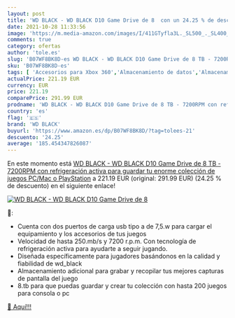 ```yaml
---
layout: post
title: 'WD BLACK - WD BLACK D10 Game Drive de 8  con un 24.25 % de descuento'
date: 2021-10-28 11:33:56
image: 'https://m.media-amazon.com/images/I/411GTyfla3L._SL500_._SL400_.jpg'
comments: true
category: ofertas
author: 'tole.es'
slug: 'B07WF8BK8D-es WD BLACK - WD BLACK D10 Game Drive de 8 TB - 7200RPM con...'
sku: 'B07WF8BK8D-es'
tags: [ 'Accesorios para Xbox 360','Almacenamiento de datos','Almacenamiento de datos externo','Almacenamiento de datos internos','Discos duros externos','Discos duros sólidos internos','Hardware y juegos para Xbox 360','Informática','Sistemas heredados','Sistemas heredados de Xbox','Videojuegos','playstation','wd black', ]
actualPrice: 221.19 EUR
currency: EUR
price: 221.19
comparePrice: 291.99 EUR
prodname: 'WD BLACK - WD BLACK D10 Game Drive de 8 TB - 7200RPM con refrigeración activa para guardar tu enorme colección de juegos PC/Mac o PlayStation'
country: 'es'
flag: '🇪🇸'
brand: 'WD BLACK'
buyurl: 'https://www.amazon.es/dp/B07WF8BK8D/?tag=tolees-21'
descuento: '24.25'
average: '185.454347826087'
---
```


En este momento está [WD BLACK - WD BLACK D10 Game Drive de 8 TB - 7200RPM con refrigeración activa para guardar tu enorme colección de juegos PC/Mac o PlayStation](https://www.amazon.es/dp/B07WF8BK8D/?tag=tolees-21) a 221.19 EUR (original: 291.99 EUR) (24.25 %  de descuento) en el siguiente enlace!

[![WD BLACK - WD BLACK D10 Game Drive de 8 ](https://m.media-amazon.com/images/I/411GTyfla3L._SL500_._SL400_.jpg)](https://www.amazon.es/dp/B07WF8BK8D/?tag=tolees-21)

🔎:

- Cuenta con dos puertos de carga usb tipo a de 7,5.w para cargar el equipamiento y los accesorios de tus juegos
- Velocidad de hasta 250.mb/s y 7200 r.p.m. Con tecnología de refrigeración activa para ayudarte a seguir jugando.
- Diseñada específicamente para jugadores basándonos en la calidad y fiabilidad de wd_black
- Almacenamiento adicional para grabar y recopilar tus mejores capturas de pantalla del juego
- 8.tb para que puedas guardar y crear tu colección con hasta 200 juegos para consola o pc

[🛒 Aquí!!!](https://www.amazon.es/dp/B07WF8BK8D/?tag=tolees-21)
